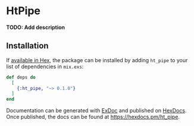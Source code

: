 # HtPipe

**TODO: Add description**

## Installation

If [available in Hex](https://hex.pm/docs/publish), the package can be installed
by adding `ht_pipe` to your list of dependencies in `mix.exs`:

```elixir
def deps do
  [
    {:ht_pipe, "~> 0.1.0"}
  ]
end
```

Documentation can be generated with [ExDoc](https://github.com/elixir-lang/ex_doc)
and published on [HexDocs](https://hexdocs.pm). Once published, the docs can
be found at <https://hexdocs.pm/ht_pipe>.

